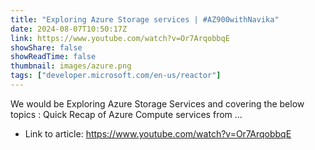```yaml
---
title: "Exploring Azure Storage services | #AZ900withNavika"
date: 2024-08-07T10:50:17Z
link: https://www.youtube.com/watch?v=Or7ArqobbqE
showShare: false
showReadTime: false
thumbnail: images/azure.png
tags: ["developer.microsoft.com/en-us/reactor"]
---
```

We would be Exploring Azure Storage Services and covering the below topics : Quick Recap of Azure Compute services from ...

- Link to article: https://www.youtube.com/watch?v=Or7ArqobbqE